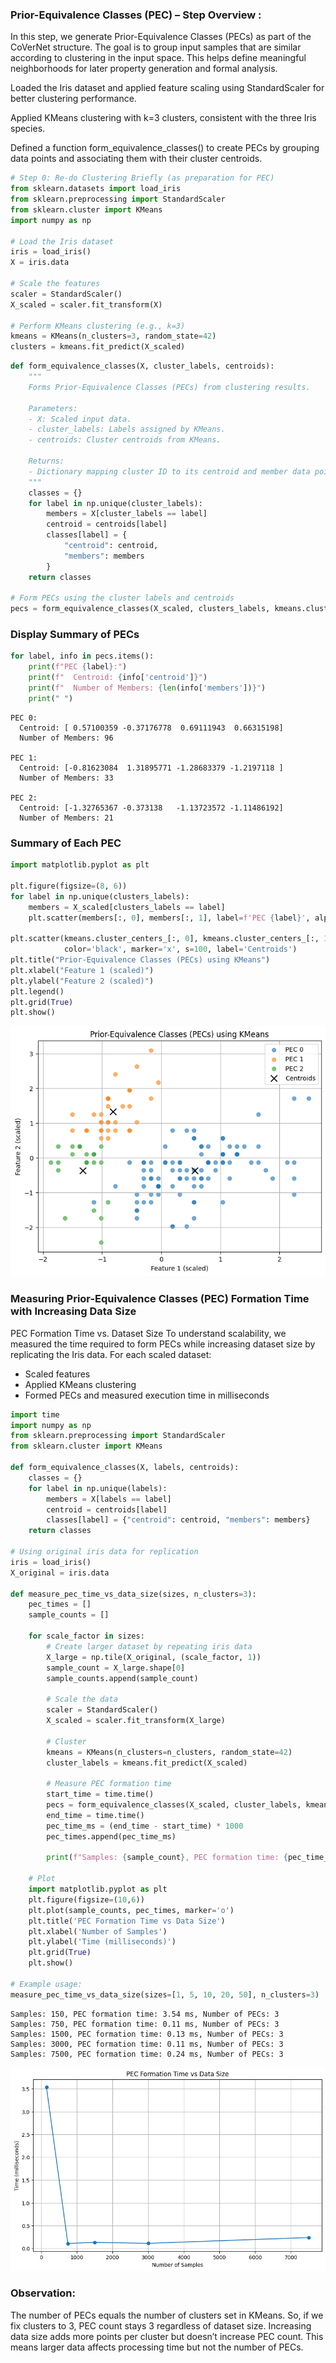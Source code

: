 ### Prior-Equivalence Classes (PEC) – Step Overview :

In this step, we generate Prior-Equivalence Classes (PECs) as part of the CoVerNet structure. The goal is to group input samples that are similar according to clustering in the input space. This helps define meaningful neighborhoods for later property generation and formal analysis.

Loaded the Iris dataset and applied feature scaling using StandardScaler for better clustering performance.

Applied KMeans clustering with k=3 clusters, consistent with the three Iris species.

Defined a function form_equivalence_classes() to create PECs by grouping data points and associating them with their cluster centroids.


```python
# Step 0: Re-do Clustering Briefly (as preparation for PEC)
from sklearn.datasets import load_iris
from sklearn.preprocessing import StandardScaler
from sklearn.cluster import KMeans
import numpy as np

# Load the Iris dataset
iris = load_iris()
X = iris.data

# Scale the features
scaler = StandardScaler()
X_scaled = scaler.fit_transform(X)

# Perform KMeans clustering (e.g., k=3)
kmeans = KMeans(n_clusters=3, random_state=42)
clusters = kmeans.fit_predict(X_scaled)
```


```python
def form_equivalence_classes(X, cluster_labels, centroids):
    """
    Forms Prior-Equivalence Classes (PECs) from clustering results.

    Parameters:
    - X: Scaled input data.
    - cluster_labels: Labels assigned by KMeans.
    - centroids: Cluster centroids from KMeans.

    Returns:
    - Dictionary mapping cluster ID to its centroid and member data points.
    """
    classes = {}
    for label in np.unique(cluster_labels):
        members = X[cluster_labels == label]
        centroid = centroids[label]
        classes[label] = {
            "centroid": centroid,
            "members": members
        }
    return classes

# Form PECs using the cluster labels and centroids
pecs = form_equivalence_classes(X_scaled, clusters_labels, kmeans.cluster_centers_)

```

### Display Summary of PECs


```python
for label, info in pecs.items():
    print(f"PEC {label}:")
    print(f"  Centroid: {info['centroid']}")
    print(f"  Number of Members: {len(info['members'])}")
    print(" ")

```

    PEC 0:
      Centroid: [ 0.57100359 -0.37176778  0.69111943  0.66315198]
      Number of Members: 96
     
    PEC 1:
      Centroid: [-0.81623084  1.31895771 -1.28683379 -1.2197118 ]
      Number of Members: 33
     
    PEC 2:
      Centroid: [-1.32765367 -0.373138   -1.13723572 -1.11486192]
      Number of Members: 21
     


### Summary of Each PEC


```python
import matplotlib.pyplot as plt

plt.figure(figsize=(8, 6))
for label in np.unique(clusters_labels):
    members = X_scaled[clusters_labels == label]
    plt.scatter(members[:, 0], members[:, 1], label=f'PEC {label}', alpha=0.6)

plt.scatter(kmeans.cluster_centers_[:, 0], kmeans.cluster_centers_[:, 1], 
            color='black', marker='x', s=100, label='Centroids')
plt.title("Prior-Equivalence Classes (PECs) using KMeans")
plt.xlabel("Feature 1 (scaled)")
plt.ylabel("Feature 2 (scaled)")
plt.legend()
plt.grid(True)
plt.show()

```


    
![png](output_7_0.png)
    


### Measuring Prior-Equivalence Classes (PEC) Formation Time with Increasing Data Size
PEC Formation Time vs. Dataset Size
To understand scalability, we measured the time required to form PECs while increasing dataset size by replicating the Iris data.
For each scaled dataset:
- Scaled features 
- Applied KMeans clustering
- Formed PECs and measured execution time in milliseconds


```python
import time
import numpy as np
from sklearn.preprocessing import StandardScaler
from sklearn.cluster import KMeans

def form_equivalence_classes(X, labels, centroids):
    classes = {}
    for label in np.unique(labels):
        members = X[labels == label]
        centroid = centroids[label]
        classes[label] = {"centroid": centroid, "members": members}
    return classes

# Using original iris data for replication
iris = load_iris()
X_original = iris.data

def measure_pec_time_vs_data_size(sizes, n_clusters=3):
    pec_times = []
    sample_counts = []

    for scale_factor in sizes:
        # Create larger dataset by repeating iris data
        X_large = np.tile(X_original, (scale_factor, 1))
        sample_count = X_large.shape[0]
        sample_counts.append(sample_count)

        # Scale the data
        scaler = StandardScaler()
        X_scaled = scaler.fit_transform(X_large)

        # Cluster
        kmeans = KMeans(n_clusters=n_clusters, random_state=42)
        cluster_labels = kmeans.fit_predict(X_scaled)

        # Measure PEC formation time
        start_time = time.time()
        pecs = form_equivalence_classes(X_scaled, cluster_labels, kmeans.cluster_centers_)
        end_time = time.time()
        pec_time_ms = (end_time - start_time) * 1000
        pec_times.append(pec_time_ms)

        print(f"Samples: {sample_count}, PEC formation time: {pec_time_ms:.2f} ms, Number of PECs: {len(pecs)}")

    # Plot
    import matplotlib.pyplot as plt
    plt.figure(figsize=(10,6))
    plt.plot(sample_counts, pec_times, marker='o')
    plt.title('PEC Formation Time vs Data Size')
    plt.xlabel('Number of Samples')
    plt.ylabel('Time (milliseconds)')
    plt.grid(True)
    plt.show()

# Example usage:
measure_pec_time_vs_data_size(sizes=[1, 5, 10, 20, 50], n_clusters=3)

```

    Samples: 150, PEC formation time: 3.54 ms, Number of PECs: 3
    Samples: 750, PEC formation time: 0.11 ms, Number of PECs: 3
    Samples: 1500, PEC formation time: 0.13 ms, Number of PECs: 3
    Samples: 3000, PEC formation time: 0.11 ms, Number of PECs: 3
    Samples: 7500, PEC formation time: 0.24 ms, Number of PECs: 3



    
![png](output_9_1.png)
    


### Observation:
The number of PECs equals the number of clusters set in KMeans. So, if we fix clusters to 3, PEC count stays 3 regardless of dataset size. Increasing data size adds more points per cluster but doesn’t increase PEC count. This means larger data affects processing time but not the number of PECs.


```python

```
